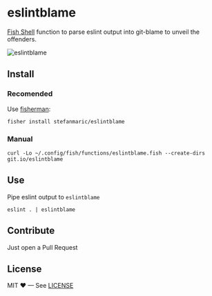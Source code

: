 eslintblame
===========

[Fish Shell](https://fishshell.com/) function to parse eslint output into git-blame to unveil the offenders.

![eslintblame](https://i.imgur.com/0l7QyeA.gif)

## Install

### Recomended

Use [fisherman](http://fisherman.sh/):

```shell
fisher install stefanmaric/eslintblame
```

### Manual

```shell
curl -Lo ~/.config/fish/functions/eslintblame.fish --create-dirs git.io/eslintblame
```

## Use

Pipe eslint output to `eslintblame`

```shell
eslint . | eslintblame
```

## Contribute

Just open a Pull Request

## License

MIT ♥ — See [LICENSE](./LICENSE)

